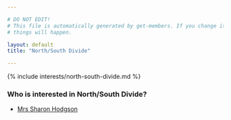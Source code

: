 ```yaml
---

# DO NOT EDIT!
# This file is automatically generated by get-members. If you change it, bad
# things will happen.

layout: default
title: "North/South Divide"

---
```


{% include interests/north-south-divide.md %}

### Who is interested in North/South Divide?


* [Mrs Sharon Hodgson](../members/mrs-sharon-hodgson.html)
